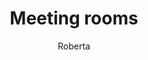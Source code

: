 ---
layout: post
title: Meeting rooms
author: Roberta
section: patron-services
categories: [patron-services, roberta]
audience: ''
keywords: ''
goals: ''
actions: ''
---